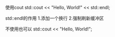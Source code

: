 使用cout
std::cout << "Hello, World!" << std::endl;

std::endl的作用
1.添加一个换行
2.强制刷新缓冲区

不使用也可以
std::cout << "Hello, World!";
